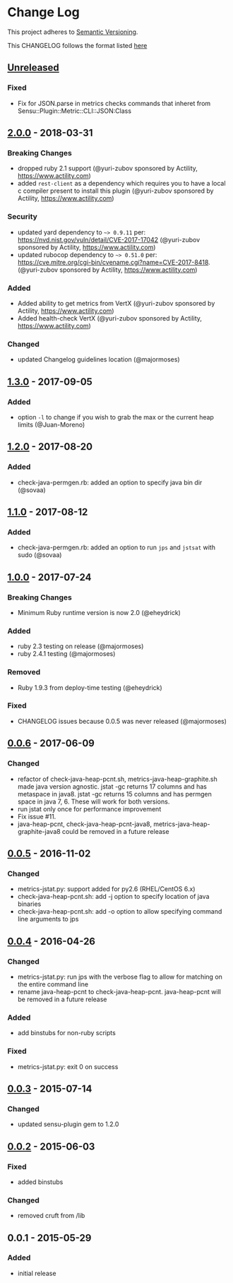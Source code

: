 # Change Log
This project adheres to [Semantic Versioning](http://semver.org/).

This CHANGELOG follows the format listed [here](https://github.com/sensu-plugins/community/blob/master/HOW_WE_CHANGELOG.md)

## [Unreleased]
### Fixed
- Fix for JSON.parse in metrics checks commands that inheret from Sensu::Plugin::Metric::CLI::JSON:Class

## [2.0.0] - 2018-03-31
### Breaking Changes
- dropped ruby 2.1 support (@yuri-zubov sponsored by Actility, https://www.actility.com)
- added `rest-client` as a dependency which requires you to have a local c compiler present to install this plugin (@yuri-zubov sponsored by Actility, https://www.actility.com)

### Security
- updated yard dependency to `~> 0.9.11` per: https://nvd.nist.gov/vuln/detail/CVE-2017-17042 (@yuri-zubov sponsored by Actility, https://www.actility.com)
- updated rubocop dependency to `~> 0.51.0` per: https://cve.mitre.org/cgi-bin/cvename.cgi?name=CVE-2017-8418. (@yuri-zubov sponsored by Actility, https://www.actility.com)

### Added
- Added ability to get metrics from VertX (@yuri-zubov sponsored by Actility, https://www.actility.com)
- Added health-check VertX (@yuri-zubov sponsored by Actility, https://www.actility.com)

### Changed
- updated Changelog guidelines location (@majormoses)

## [1.3.0] - 2017-09-05
### Added
- option `-l` to change if you wish to grab the max or the current heap limits (@Juan-Moreno)

## [1.2.0] - 2017-08-20
### Added
- check-java-permgen.rb: added an option to specify java bin dir (@sovaa)

## [1.1.0] - 2017-08-12
### Added
- check-java-permgen.rb: added an option to run `jps` and `jstsat` with sudo (@sovaa)

## [1.0.0] - 2017-07-24
### Breaking Changes
- Minimum Ruby runtime version is now 2.0 (@eheydrick)

### Added
- ruby 2.3 testing on release (@majormoses)
- ruby 2.4.1 testing (@majormoses)

### Removed
- Ruby 1.9.3 from deploy-time testing (@eheydrick)

### Fixed
- CHANGELOG issues because 0.0.5 was never released (@majormoses)


## [0.0.6] - 2017-06-09
### Changed
- refactor of check-java-heap-pcnt.sh, metrics-java-heap-graphite.sh made java version agnostic. jstat -gc returns 17 columns and has metaspace in java8. jstat -gc returns 15 columns and has permgen space in java 7, 6. These will work for both versions.
- run jstat only once for performance improvement
- Fix issue #11.
- java-heap-pcnt, check-java-heap-pcnt-java8, metrics-java-heap-graphite-java8 could be removed in a future release

## [0.0.5] - 2016-11-02
### Changed
- metrics-jstat.py: support added for py2.6 (RHEL/CentOS 6.x)
- check-java-heap-pcnt.sh: add -j option to specify location of java binaries
- check-java-heap-pcnt.sh: add -o option to allow specifying command line arguments to jps

## [0.0.4] - 2016-04-26
### Changed
- metrics-jstat.py: run jps with the verbose flag to allow for matching on the entire command line
- rename java-heap-pcnt to check-java-heap-pcnt. java-heap-pcnt will be removed in a future release

### Added
- add binstubs for non-ruby scripts

### Fixed
- metrics-jstat.py: exit 0 on success

## [0.0.3] - 2015-07-14
### Changed
- updated sensu-plugin gem to 1.2.0

## [0.0.2] - 2015-06-03
### Fixed
- added binstubs

### Changed
- removed cruft from /lib

## 0.0.1 - 2015-05-29

### Added
- initial release

[Unreleased]: https://github.com/sensu-plugins/sensu-plugins-java/compare/2.0.0...HEAD
[2.0.0]: https://github.com/sensu-plugins/sensu-plugins-java/compare/1.3.0...2.0.0
[1.3.0]: https://github.com/sensu-plugins/sensu-plugins-java/compare/1.2.0...1.3.0
[1.2.0]: https://github.com/sensu-plugins/sensu-plugins-java/compare/1.1.0...1.2.0
[1.1.0]: https://github.com/sensu-plugins/sensu-plugins-java/compare/1.0.0...1.1.0
[1.0.0]: https://github.com/sensu-plugins/sensu-plugins-java/compare/0.0.6...1.0.0
[0.0.6]: https://github.com/sensu-plugins/sensu-plugins-java/compare/0.0.5...0.0.6
[0.0.5]: https://github.com/sensu-plugins/sensu-plugins-java/compare/0.0.4...0.0.5
[0.0.4]: https://github.com/sensu-plugins/sensu-plugins-java/compare/0.0.3...0.0.4
[0.0.3]: https://github.com/sensu-plugins/sensu-plugins-java/compare/0.0.2...0.0.3
[0.0.2]: https://github.com/sensu-plugins/sensu-plugins-java/compare/0.0.1...0.0.2
